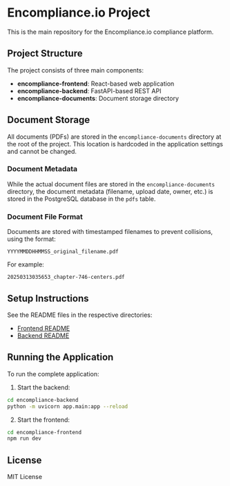 # Encompliance.io Project

This is the main repository for the Encompliance.io compliance platform.

## Project Structure

The project consists of three main components:

- **encompliance-frontend**: React-based web application
- **encompliance-backend**: FastAPI-based REST API
- **encompliance-documents**: Document storage directory

## Document Storage

All documents (PDFs) are stored in the `encompliance-documents` directory at the root of the project. This location is hardcoded in the application settings and cannot be changed.

### Document Metadata

While the actual document files are stored in the `encompliance-documents` directory, the document metadata (filename, upload date, owner, etc.) is stored in the PostgreSQL database in the `pdfs` table.

### Document File Format

Documents are stored with timestamped filenames to prevent collisions, using the format:
```
YYYYMMDDHHMMSS_original_filename.pdf
```

For example:
```
20250313035653_chapter-746-centers.pdf
```

## Setup Instructions

See the README files in the respective directories:
- [Frontend README](encompliance-frontend/README.md)
- [Backend README](encompliance-backend/README.md)

## Running the Application

To run the complete application:

1. Start the backend:
```bash
cd encompliance-backend
python -m uvicorn app.main:app --reload
```

2. Start the frontend:
```bash
cd encompliance-frontend
npm run dev
```

## License

MIT License 